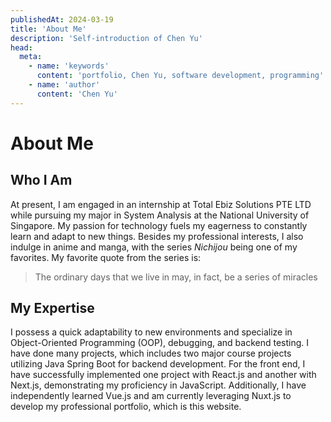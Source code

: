 ```yaml
---
publishedAt: 2024-03-19
title: 'About Me'
description: 'Self-introduction of Chen Yu'
head:
  meta:
    - name: 'keywords'
      content: 'portfolio, Chen Yu, software development, programming'
    - name: 'author'
      content: 'Chen Yu'
---
```


# About Me

## Who I Am

At present, I am engaged in an internship at Total Ebiz Solutions PTE LTD while pursuing my major in System Analysis at the National University of Singapore. My passion for technology fuels my eagerness to constantly learn and adapt to new things. Besides my professional interests, I also indulge in anime and manga, with the series _Nichijou_ being one of my favorites. My favorite quote from the series is:

> The ordinary days that we live in may, in fact, be a series of miracles

## My Expertise

I possess a quick adaptability to new environments and specialize in Object-Oriented Programming (OOP), debugging, and backend testing. I have done many projects, which includes two major course projects utilizing Java Spring Boot for backend development. For the front end, I have successfully implemented one project with React.js and another with Next.js, demonstrating my proficiency in JavaScript. Additionally, I have independently learned Vue.js and am currently leveraging Nuxt.js to develop my professional portfolio, which is this website.
